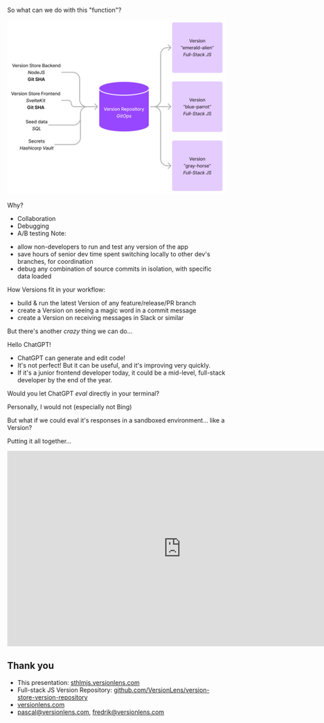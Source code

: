 So what can we do with this "function"?

![File layout of a Version Repository](/images/VersionRepoToVersions.png "Version Repository to Versions") <!-- .element: style="max-width: 65%" -->



Why?
* Collaboration <!-- .element: class="fragment" -->
* Debugging <!-- .element: class="fragment" -->
* A/B testing <!-- .element: class="fragment" -->
Note:
- allow non-developers to run and test any version of the app <!-- .element: class="fragment" -->
- save hours of senior dev time spent switching locally to other dev's branches, for coordination <!-- .element: class="fragment" -->
- debug any combination of source commits in isolation, with specific data loaded <!-- .element: class="fragment" -->



How Versions fit in your workflow:
- build & run the latest Version of any feature/release/PR branch <!-- .element: class="fragment" -->
- create a Version on seeing a magic word in a commit message <!-- .element: class="fragment" -->
- create a Version on receiving messages in Slack or similar <!-- .element: class="fragment" -->



But there's another *crazy* thing we can do...



Hello ChatGPT!

- ChatGPT can generate and edit code! <!-- .element: class="fragment" -->
- It's not perfect! But it can be useful, and it's improving very quickly. <!-- .element: class="fragment" -->
- If it's a junior frontend developer today, it could be a mid-level, full-stack developer by the end of the year. <!-- .element: class="fragment" -->



Would you let ChatGPT _eval_ directly in your terminal?

Personally, I would not (especially not Bing) <!-- .element: class="fragment" -->

But what if we could eval it's responses in a sandboxed environment... like a Version? <!-- .element: class="fragment" -->



Putting it all together...
<iframe style="border: 1px solid rgba(0, 0, 0, 0.1);" width="800" height="450" src="https://www.figma.com/embed?embed_host=share&url=https%3A%2F%2Fwww.figma.com%2Fproto%2FcEMki65Nf1NNhr3YMqPGoZ%2FVersion-Lens-Video-Prototype%3Fnode-id%3D295-1508%26viewport%3D370%252C146%252C0.03%26scaling%3Dscale-down%26starting-point-node-id%3D295%253A1508" allowfullscreen></iframe>



## Thank you
- This presentation: [sthlmjs.versionlens.com](https://sthlmjs.versionlens.com)
- Full-stack JS Version Repository: [github.com/VersionLens/version-store-version-repository](https://github.com/VersionLens/version-store-version-repository)
- [versionlens.com](https://versionlens.com)
- pascal@versionlens.com, fredrik@versionlens.com
